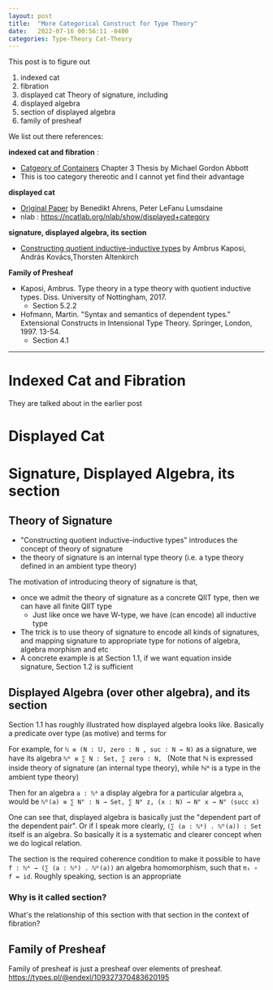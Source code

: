 ```yaml
---
layout: post
title:  "More Categorical Construct for Type Theory"
date:   2022-07-16 00:56:11 -0400
categories: Type-Theory Cat-Theory
---
```


This post is to figure out 
1. indexed cat
2. fibration 
3. displayed cat
Theory of signature, including
4. displayed algebra
5. section of displayed algebra
6. family of presheaf

We list out there references:

**indexed cat and fibration** :
* [Catgeory of Containers](https://www.cs.le.ac.uk/people/ma139/docs/thesis.pdf)  Chapter 3 Thesis by Michael Gordon Abbott
 *  This is too category thereotic and I cannot yet find their advantage

**displayed cat**
* [Original Paper](https://arxiv.org/abs/1705.04296) by Benedikt Ahrens, Peter LeFanu Lumsdaine
* nlab : https://ncatlab.org/nlab/show/displayed+category 

**signature, displayed algebra, its section**
* [Constructing quotient inductive-inductive types](https://dl.acm.org/doi/10.1145/3290315) by Ambrus Kaposi, András Kovács,Thorsten Altenkirch


**Family of Presheaf** 
* Kaposi, Ambrus. Type theory in a type theory with quotient inductive types. Diss. University of Nottingham, 2017. 
  * Section 5.2.2
* Hofmann, Martin. "Syntax and semantics of dependent types." Extensional Constructs in Intensional Type Theory. Springer, London, 1997. 13-54.
  * Section 4.1

***
# Indexed Cat and Fibration
They are talked about in the earlier post 

# Displayed Cat



# Signature, Displayed Algebra, its section



## Theory of Signature
* "Constructing quotient inductive-inductive types" introduces the concept of theory of signature
* the theory of signature is an internal type theory (i.e. a type theory defined in an ambient type theory)

The motivation of introducing theory of signature is that,
* once we admit the theory of signature as a concrete QIIT type, then we can have all finite QIIT type
  * Just like once we have W-type, we have (can encode) all inductive type
* The trick is to use theory of signature to encode all kinds of signatures, and mapping signature to appropriate type for notions of algebra, algebra morphism and etc
* A concrete example is at Section 1.1, if we want equation inside signature, Section 1.2 is sufficient

## Displayed Algebra (over other algebra), and its section
Section 1.1 has roughly illustrated how displayed algebra looks like. Basically a predicate over type (as motive) and terms for 

For example, for `ℕ ≡ (N : 𝕌, zero : N , suc : N → N)` as a signature, we have its algebra `ℕᴬ ≡ ∑ N : Set, ∑ zero : N, ` (Note that ℕ is expressed inside theory of signature (an internal type theory), while ℕᴬ is a type in the ambient type theory)

Then for an algebra `a : ℕᴬ` a display algebra for a particular algebra `a`, would be `ℕᴰ(a) ≡ ∑ Nᴾ : N → Set, ∑ Nᴾ z, (x : N) → Nᴾ x → Nᴾ (succ x)`


One can see that, displayed algebra is basically just the "dependent part of the dependent pair". Or if I speak more clearly, `(∑ (a : ℕᴬ) . ℕᴰ(a)) : Set ` itself is an algebra. So basically it is a systematic and clearer concept when we do logical relation. 

The section is the required coherence condition to make it possible to have `f : ℕᴬ → (∑ (a : ℕᴬ) . ℕᴰ(a))` an algebra homomorphism, such that `π₁ ∘ f = id`. Roughly speaking, section is an appropriate

### Why is it called section? 
What's the relationship of this section with that section in the context of fibration?

## Family of Presheaf 
Family of presheaf is just a presheaf over elements of presheaf.
https://types.pl/@endexl/109327370483620195